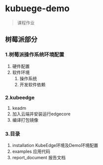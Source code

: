 # kubuege-demo
> 课程作业
## 树莓派部分
### 1.树莓派操作系统环境配置
1. 硬件配置
2. 软件环境
    1. 操作系统
    2. 开发软件依赖
### 2.kubeedge
1. keadm
2. 加入云端并安装运行edgecore
3. 编译打包镜像
### 3.目录
1. installation KubeEdge环境及Demo环境配置
2. examples 应用代码
3. report_document 报告文档
